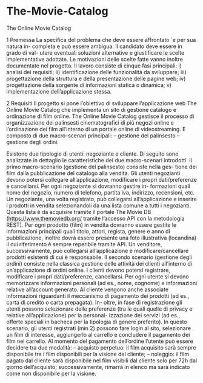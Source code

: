 # The-Movie-Catalog

The Online Movie Catalog

1 Premessa
La specifica del problema che deve essere affrontato `e per sua natura in- completa e può essere ambigua. 
Il candidato deve essere in grado di val- utare eventuali soluzioni alternative e giustificare le scelte 
implementative adottate. Le motivazioni delle scelte fatte vanno inoltre documentate nel progetto.
Il lavoro consiste di cinque fasi principali: 
i) analisi dei requisiti; 
ii) identificazione delle funzionalità da sviluppare; 
iii) progettazione della struttura e della presentazione delle pagine web; 
iv) progettazione della sorgente di informazioni statica o dinamica; 
v) implementazione dell’applicazione stessa.
 
 
2 Requisiti
Il progetto si pone l’obiettivo di sviluppare l’applicazione web The Online Movie Catalog che implementa 
un sito di gestione catalogo e ordinazione di film online. The Online Movie Catalog gestisce il processo 
di organizzazione dei palinsesti cinematografici di più negozi online e l’ordinazione dei film all’interno di un portale online di videostreaming.
E composto di due macro-scenari principali:
– gestione del palinsesto 
– gestione degli ordini.

Esistono due tipologie di utenti: negoziante e cliente. Di seguito sono analizzate in dettaglio le 
caratteristiche dei due macro-scenari introdotti. Il primo macro-scenario (gestione del palinsesto) 
consiste nella ges- tione dei film dalla pubblicazione del catalogo alla vendita. Gli utenti negozianti 
devono potersi collegare all’applicazione, modificare i propri dati/preferenze e cancellarsi. 
Per ogni negoziante si dovranno gestire in- formazioni quali nome del negozio, numero di telefono, 
partita iva, indirizzo, recensioni, etc. Un negoziante, una volta registrato, può collegarsi 
all’applicazione e inserire i prodotti in vendita selezionandoli da una lista comune a tutti i negozianti.
Questa lista è da acquisire tramite il portale The Movie DB (https://www.themoviedb.org/ 
tramite l’accesso API con la metodologia REST). Per ogni prodotto (film) in vendita dovranno 
essere gestite le informazioni principali quali titolo, attori, regista, genere e anno di pubblicazione, 
inoltre dovrà essere presente una foto illustrativa (locandina) il cui riferimento è sempre reperibile 
tramite API. Un venditore, successivamente, può collegarsi all’applicazione e 
modificare/cancellare prodotti esistenti di cui è responsabile.
Il secondo scenario (gestione degli ordini) consiste nella classica gestione delle attività
dei clienti all’interno di un’applicazione di ordini online. 
I clienti devono potersi registrare, modificare i propri dati/preferenze, cancellarsi. 
Per ogni utente si devono memorizzare informazioni personali (ad es., nome, cognome) e informazioni relative all’account generato. Al cliente vengono anche associate informazioni riguardanti il meccanismo di pagamento dei prodotti (ad es., carta di credito o carta prepagata). In- oltre, in fase di registrazione gli utenti possono selezionare delle preferenze (tra le quali quelle di privacy e relative all’applicazione) per la personal- izzazione dei servizi (ad es., offerte speciali in bacheca per la tipologia di genere preferito). In questo scenario, gli utenti registrati (min 2) possono fare login al sito, selezionare un film di interesse, aggiungerlo al carrello e concludere il pagamento dei film nel carrello.
Al momento del pagamento dell’ordine l’utente può essere decidere tra due modalità:
– acquisto perpetuo: il film acquisito sarà sempre disponibile tra i film disponibili per la 
visione del cliente;
– noleggio: il film pagato dal cliente sarà disponibile nel film visibili dal cliente solo 
per 72h dal giorno dell’acquisto; successivamente, rimarrà in elenco ma sarà indicato come non
disponibile per la visione.
